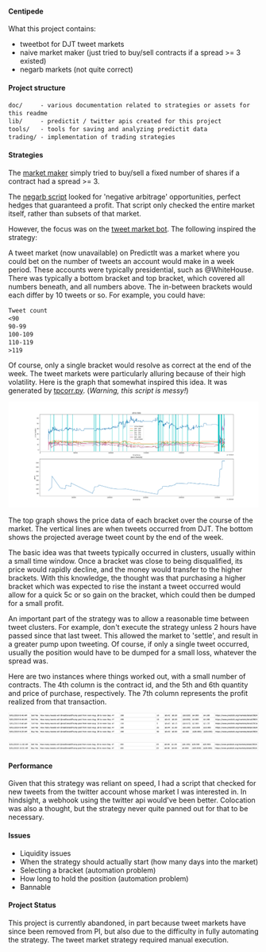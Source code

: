#### Centipede

What this project contains:

- tweetbot for DJT tweet markets 
- naive market maker (just tried to buy/sell contracts if a spread >= 3 existed)
- negarb markets (not quite correct)

#### Project structure

```
doc/     - various documentation related to strategies or assets for this readme
lib/     - predictit / twitter apis created for this project
tools/   - tools for saving and analyzing predictit data
trading/ - implementation of trading strategies
```

#### Strategies

The [market maker](https://github.com/capricorn/centipede/blob/master/trading/arbbot.py) 
simply tried to buy/sell a fixed number of shares if a contract
had a spread >= 3. 

The [negarb script](https://github.com/capricorn/centipede/blob/master/trading/negbot.py) 
looked for 'negative arbitrage' opportunities,
perfect hedges that guaranteed a profit. That script only checked the
entire market itself, rather than subsets of that market.

However, the focus was on the [tweet market bot](https://github.com/capricorn/centipede/blob/master/trading/tweetbuy.py).
The following inspired the strategy:

A tweet market (now unavailable) on PredictIt was a market where you could bet
on the number of tweets an account would make in a week period.
These accounts were typically presidential, such as @WhiteHouse.
There was typically a bottom bracket and top bracket, which covered
all numbers beneath, and all numbers above. The in-between brackets would
each differ by 10 tweets or so. For example, you could have:

```
Tweet count
<90
90-99
100-109
110-119
>119
```

Of course, only a single bracket would resolve as correct at the end of the week.
The tweet markets were particularly alluring because of their high volatility.
Here is the graph that somewhat inspired this idea. It was generated by 
[tpcorr.py](https://github.com/capricorn/centipede/blob/master/tools/analysis/tpcorr.py). 
(*Warning, this script is messy!*)

![](doc/analysis.png)

The top graph shows the price data of each bracket over
the course of the market. The vertical lines are when tweets
occurred from DJT. The bottom shows the projected average tweet
count by the end of the week.

The basic idea was that tweets typically occurred in clusters,
usually within a small time window. Once a bracket was close
to being disqualified, its price would rapidly decline, and the
money would transfer to the higher brackets. With this knowledge,
the thought was that purchasing a higher bracket which was
expected to rise the instant a tweet occurred would allow for a quick
5c or so gain on the bracket, which could then be dumped for a small profit.

An important part of the strategy was to allow a reasonable time between tweet
clusters. For example, don't execute the strategy unless 2 hours have passed
since that last tweet. This allowed the market to 'settle', and result in a greater
pump upon tweeting. Of course, if only a single tweet occurred, usually the position
would have to be dumped for a small loss, whatever the spread was.

Here are two instances where things worked out, with a small number of
contracts. The 4th column is the contract id, and the 5th and 6th quantity
and price of purchase, respectively. The 7th column represents the profit
realized from that transaction.

![](doc/trade_1.png)

![](doc/trade_2.png)

#### Performance

Given that this strategy was reliant on speed, I had a script that checked for
new tweets from the twitter account whose market I was interested in. In hindsight,
a webhook using the twitter api would've been better. Colocation was also a thought,
but the strategy never quite panned out for that to be necessary.

#### Issues

- Liquidity issues
- When the strategy should actually start (how many days into the market)
- Selecting a bracket (automation problem)
- How long to hold the position (automation problem)
- Bannable

#### Project Status

This project is currently abandoned, in part because tweet markets have since been removed from PI,
but also due to the difficulty in fully automating the strategy. The tweet market strategy required manual
execution.
